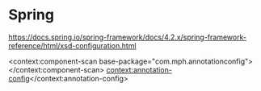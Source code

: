 # Spring
https://docs.spring.io/spring-framework/docs/4.2.x/spring-framework-reference/html/xsd-configuration.html

 <context:component-scan base-package="com.mph.annotationconfig"></context:component-scan>
<context:annotation-config></context:annotation-config>	
